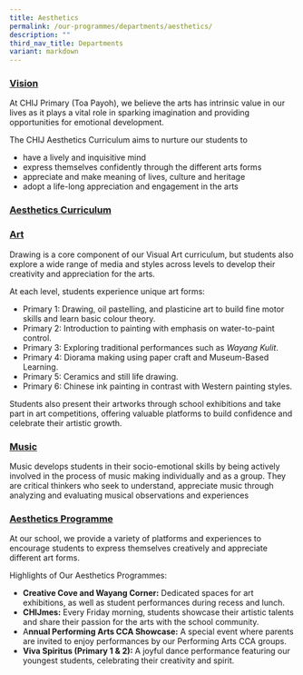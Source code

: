 ```yaml
---
title: Aesthetics
permalink: /our-programmes/departments/aesthetics/
description: ""
third_nav_title: Departments
variant: markdown
---
```

### **<u>Vision</u>**

At CHIJ Primary (Toa Payoh), we believe the arts has intrinsic value in our lives as it plays a vital role in sparking imagination and providing opportunities for emotional development. 

The CHIJ Aesthetics Curriculum aims to nurture our students to
*   have a lively and inquisitive mind 
*   express themselves confidently through the different arts forms
*   appreciate and make meaning of lives, culture and heritage
*   adopt a life-long appreciation and engagement in the arts

### **<u>Aesthetics Curriculum</u>**
### **<u>Art</u>**
Drawing is a core component of our Visual Art curriculum, but students also explore a wide range of media and styles across levels to develop their creativity and appreciation for the arts.

At each level, students experience unique art forms:

*	Primary 1:  Drawing, oil pastelling, and plasticine art to build fine motor skills and learn basic colour theory.
*	Primary 2:  Introduction to painting with emphasis on water-to-paint control.
*	Primary 3:  Exploring traditional performances such as *Wayang Kulit*.
*	Primary 4:  Diorama making using paper craft and Museum-Based Learning.
*	Primary 5:  Ceramics and still life drawing.
*	Primary 6:  Chinese ink painting in contrast with Western painting styles.

Students also present their artworks through school exhibitions and take part in art competitions, offering valuable platforms to build confidence and celebrate their artistic growth.

### **<u>Music</u>**
Music develops students in their socio-emotional skills by being actively involved in the process of music making individually and as a group. They are critical thinkers who seek to understand, appreciate music through analyzing and evaluating musical observations and experiences

### **<u>Aesthetics Programme</u>**

At our school, we provide a variety of platforms and experiences to encourage students to express themselves creatively and appreciate different art forms.

Highlights of Our Aesthetics Programmes:
* **Creative Cove and Wayang Corner:**  Dedicated spaces for art exhibitions, as well as student performances during recess and lunch.
* **CHIJmes:**  Every Friday morning, students showcase their artistic talents and share their passion for the arts with the school community.
* A**nnual Performing Arts CCA Showcase:**  A special event where parents are invited to enjoy performances by our Performing Arts CCA groups.
* **Viva Spiritus (Primary 1 &amp; 2):**  A joyful dance performance featuring our youngest students, celebrating their creativity and spirit.